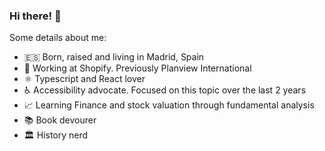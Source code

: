 ### Hi there! 👋

Some details about me:

- 🇪🇸 Born, raised and living in Madrid, Spain
- 💼 Working at Shopify. Previously Planview International
- ⚛️ Typescript and React lover
- ♿️ Accessibility advocate. Focused on this topic over the last 2 years
- 📈 Learning Finance and stock valuation through fundamental analysis
- 📚 Book devourer
- 🏛 History nerd
